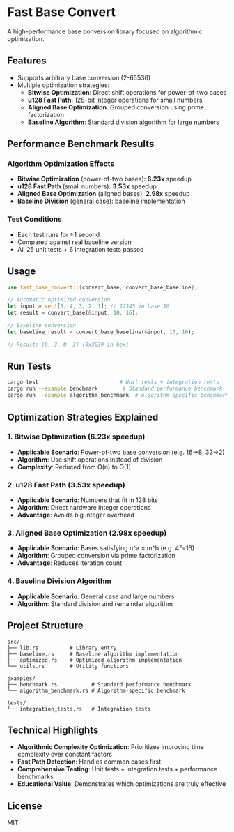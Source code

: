 # Fast Base Convert

A high-performance base conversion library focused on algorithmic optimization.

## Features

- Supports arbitrary base conversion (2-65536)
- Multiple optimization strategies:
  - **Bitwise Optimization**: Direct shift operations for power-of-two bases
  - **u128 Fast Path**: 128-bit integer operations for small numbers
  - **Aligned Base Optimization**: Grouped conversion using prime factorization
  - **Baseline Algorithm**: Standard division algorithm for large numbers

## Performance Benchmark Results

### Algorithm Optimization Effects
- **Bitwise Optimization** (power-of-two bases): **6.23x** speedup
- **u128 Fast Path** (small numbers): **3.53x** speedup
- **Aligned Base Optimization** (aligned bases): **2.98x** speedup
- **Baseline Division** (general case): baseline implementation

### Test Conditions
- Each test runs for ≥1 second
- Compared against real baseline version
- All 25 unit tests + 6 integration tests passed

## Usage

```rust
use fast_base_convert::{convert_base, convert_base_baseline};

// Automatic optimized conversion
let input = vec![5, 4, 3, 2, 1]; // 12345 in base 10
let result = convert_base(&input, 10, 16);

// Baseline conversion
let baseline_result = convert_base_baseline(&input, 10, 16);

// Result: [9, 3, 0, 3] (0x3039 in hex)
```

## Run Tests

```bash
cargo test                          # Unit tests + integration tests
cargo run --example benchmark        # Standard performance benchmark
cargo run --example algorithm_benchmark  # Algorithm-specific benchmark
```

## Optimization Strategies Explained

### 1. Bitwise Optimization (6.23x speedup)
- **Applicable Scenario**: Power-of-two base conversion (e.g. 16→8, 32→2)
- **Algorithm**: Use shift operations instead of division
- **Complexity**: Reduced from O(n) to O(1)

### 2. u128 Fast Path (3.53x speedup)
- **Applicable Scenario**: Numbers that fit in 128 bits
- **Algorithm**: Direct hardware integer operations
- **Advantage**: Avoids big integer overhead

### 3. Aligned Base Optimization (2.98x speedup)
- **Applicable Scenario**: Bases satisfying n^a = m^b (e.g. 4²=16)
- **Algorithm**: Grouped conversion via prime factorization
- **Advantage**: Reduces iteration count

### 4. Baseline Division Algorithm
- **Applicable Scenario**: General case and large numbers
- **Algorithm**: Standard division and remainder algorithm

## Project Structure

```
src/
├── lib.rs          # Library entry
├── baseline.rs     # Baseline algorithm implementation
├── optimized.rs    # Optimized algorithm implementation
└── utils.rs        # Utility functions

examples/
├── benchmark.rs           # Standard performance benchmark
└── algorithm_benchmark.rs # Algorithm-specific benchmark

tests/
└── integration_tests.rs   # Integration tests
```

## Technical Highlights

- **Algorithmic Complexity Optimization**: Prioritizes improving time complexity over constant factors
- **Fast Path Detection**: Handles common cases first
- **Comprehensive Testing**: Unit tests + integration tests + performance benchmarks
- **Educational Value**: Demonstrates which optimizations are truly effective

## License

MIT